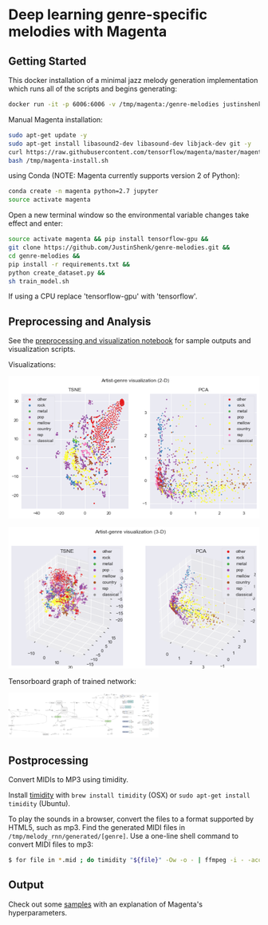 # Deep learning genre-specific melodies with Magenta

## Getting Started

This docker installation of a minimal jazz melody generation implementation which runs all of the scripts and begins generating:

```sh
docker run -it -p 6006:6006 -v /tmp/magenta:/genre-melodies justinshenk/melodic
```

Manual Magenta installation:
```sh
sudo apt-get update -y
sudo apt-get install libasound2-dev libasound-dev libjack-dev git -y
curl https://raw.githubusercontent.com/tensorflow/magenta/master/magenta/tools/magenta-install.sh > /tmp/magenta-install.sh &&
bash /tmp/magenta-install.sh
```
using Conda (NOTE:  Magenta currently supports version 2 of Python):

```sh
conda create -n magenta python=2.7 jupyter
source activate magenta
```

Open a new terminal window so the environmental variable changes take effect and enter:

```sh
source activate magenta && pip install tensorflow-gpu &&
git clone https://github.com/JustinShenk/genre-melodies.git &&
cd genre-melodies &&
pip install -r requirements.txt &&
python create_dataset.py &&
sh train_model.sh
```

If using a CPU replace 'tensorflow-gpu' with 'tensorflow'.

## Preprocessing and Analysis

See the [preprocessing and visualization notebook](/create_dataset.ipynb) for sample outputs and visualization scripts.

Visualizations:

![2d visualization](/images/2d-genre-visualization.png)

![3d visualization](/images/3d-genre-visualization.png)

Tensorboard graph of trained network:

[<img src="/images/magenta_graph.png" alt="Tensorboard Graph" width="60%"/>](/images/magenta_graph.png)

## Postprocessing

Convert MIDIs to MP3 using timidity.

Install [timidity](http://macappstore.org/timidity/) with `brew install timidity` (OSX) or `sudo apt-get install timidity` (Ubuntu).

To play the sounds in a browser, convert the files to a format supported by HTML5, such as mp3. Find the generated MIDI files in `/tmp/melody_rnn/generated/[genre]`. Use a one-line shell command to convert MIDI files to mp3:

```sh
$ for file in *.mid ; do timidity "${file}" -Ow -o - | ffmpeg -i - -acodec libmp3lame -ab 64k "${file%.*}.mp3"; done
```

## Output

Check out some [samples](https://justinshenk.github.io/posts/2017/07/deep-genre/) with an explanation of Magenta's hyperparameters.
